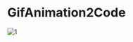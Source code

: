 # GifAnimation2Code

![1](http://38.media.tumblr.com/69dad0a5ffd5ba72aacc89e67f5d9d75/tumblr_ntn2cbsDEC1stn28do1_1280.gif)
